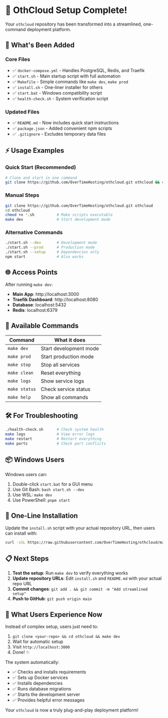 # 🚀 OthCloud Setup Complete!

Your `othcloud` repository has been transformed into a streamlined, one-command deployment platform.

## 🎯 What's Been Added

### Core Files
- ✅ `docker-compose.yml` - Handles PostgreSQL, Redis, and Traefik
- ✅ `start.sh` - Main startup script with full automation
- ✅ `Makefile` - Simple commands like `make dev`, `make prod`
- ✅ `install.sh` - One-liner installer for others
- ✅ `start.bat` - Windows compatibility script
- ✅ `health-check.sh` - System verification script

### Updated Files
- ✅ `README.md` - Now includes quick start instructions
- ✅ `package.json` - Added convenient npm scripts
- ✅ `.gitignore` - Excludes temporary data files

## ⚡ Usage Examples

### Quick Start (Recommended)
```bash
# Clone and start in one command
git clone https://github.com/OverTimeHosting/othcloud.git othcloud && cd othcloud && make dev
```

### Manual Steps
```bash
git clone https://github.com/OverTimeHosting/othcloud.git othcloud
cd othcloud
chmod +x *.sh          # Make scripts executable
make dev               # Start development mode
```

### Alternative Commands
```bash
./start.sh --dev       # Development mode
./start.sh --prod      # Production mode
./start.sh --setup     # Dependencies only
npm start              # Also works
```

## 🌐 Access Points

After running `make dev`:
- **Main App**: http://localhost:3000
- **Traefik Dashboard**: http://localhost:8080
- **Database**: localhost:5432
- **Redis**: localhost:6379

## 🔧 Available Commands

| Command | What it does |
|---------|--------------|
| `make dev` | Start development mode |
| `make prod` | Start production mode |
| `make stop` | Stop all services |
| `make clean` | Reset everything |
| `make logs` | Show service logs |
| `make status` | Check service status |
| `make help` | Show all commands |

## 🛠️ For Troubleshooting

```bash
./health-check.sh      # Check system health
make logs              # View error logs
make restart           # Restart everything
make ports             # Check port conflicts
```

## 📦 Windows Users

Windows users can:
1. Double-click `start.bat` for a GUI menu
2. Use Git Bash: `bash start.sh --dev`
3. Use WSL: `make dev`
4. Use PowerShell: `pnpm start`

## 🚀 One-Line Installation

Update the `install.sh` script with your actual repository URL, then users can install with:

```bash
curl -sSL https://raw.githubusercontent.com/OverTimeHosting/othcloud/main/install.sh | bash
```

## 📋 Next Steps

1. **Test the setup**: Run `make dev` to verify everything works
2. **Update repository URLs**: Edit `install.sh` and `README.md` with your actual repo URL
3. **Commit changes**: `git add . && git commit -m "Add streamlined setup"`
4. **Push to GitHub**: `git push origin main`

## 🎉 What Users Experience Now

Instead of complex setup, users just need to:

1. `git clone <your-repo> && cd othcloud && make dev`
2. Wait for automatic setup
3. Visit `http://localhost:3000`
4. Done! ✨

The system automatically:
- ✅ Checks and installs requirements
- ✅ Sets up Docker services
- ✅ Installs dependencies
- ✅ Runs database migrations
- ✅ Starts the development server
- ✅ Provides helpful error messages

Your `othcloud` is now a truly plug-and-play deployment platform!
